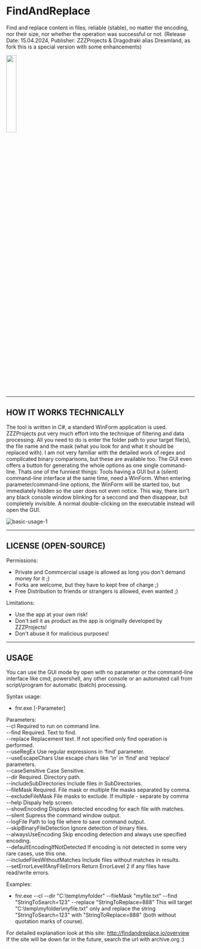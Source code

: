 # FindAndReplace
Find and replace content in files, reliable (stable), no matter the encoding, nor their size, nor whether the operation was successful or not.
(Release Date: 15.04.2024, Publisher: ZZZProjects & Dragodraki alias Dreamland, as fork this is a special version with some enhancements)
<br/>

[<img src="https://user-images.githubusercontent.com/76787321/197257488-1b7aa8e9-9b6f-4600-949e-8ff477cb4bf4.png" width="23%"></img>](https://github.com/Dragodraki/BringExeToFront/releases/latest/download/BringExeToFront.exe)
<br/>

-------------------------------
HOW IT WORKS TECHNICALLY
-------------------------------
The tool is written in C#, a standard WinForm application is used. ZZZProjects put very much effort into the technique of filtering and data processing. All you need to do is enter the folder path to your target file(s), the file name and the mask (what you look for and what it should be replaced with). I am not very familiar with the detailed work of regex and complicated binary comparisons, but these are available too. The GUI even offers a button for generating the whole options as one single command-line.
Thats one of the funniest things: Tools having a GUI but a (silent) command-line interface at the same time, need a WinForm. When entering parameter/command-line options, the WinForm will be started too, but immediately hidden so the user does not even notice. This way, there isn't any black console window blinking for a seccond and then disappear, but completely invisible. A normal double-clicking on the executable instead will open the GUI.

![basic-usage-1](https://github.com/Dragodraki/FNR---Find-and-replace/assets/76787321/8b8d9b48-f4af-4c0b-8255-d77bcc70af97)

-------------------------------
LICENSE (OPEN-SOURCE)
-------------------------------
Permissions:
+ Private and Commcercial usage is allowed as long you don't demand money for it ;)
+ Forks are welcome, but they have to kept free of charge ;)
+ Free Distribution to friends or strangers is allowed, even wanted ;)

Limitations:
- Use the app at your own risk!
- Don't sell it as product as the app is originally developed by ZZZProjects!
- Don't abuse it for malicious purposes!


-------------------------------
USAGE
-------------------------------
You can use the GUI mode by open with no parameter or the command-line interface like cmd, powershell, any other console or an automated call from script/program for automatic (batch) processing.

Syntax usage:  
- fnr.exe [-Parameter]<br/>

Parameters:  
--cl 	  Required to run on command line.<br/>
--find 	  Required. Text to find.<br/>
--replace 	  Replacement text. If not specified only find operation is performed.<br/>
--useRegEx 	  Use regular expressions in ‘find’ parameter.<br/>
--useEscapeChars 	  Use escape chars like ‘\n’ in ‘find’ and ‘replace’ parameters.<br/>
--caseSensitive 	  Case Sensitive.<br/>
--dir 	  Required. Directory path.<br/>
--includeSubDirectories 	  Include files in SubDirectories.<br/>
--fileMask 	  Required. File mask or multiple file masks separated by comma.<br/>
--excludeFileMask 	  File masks to exclude. If multiple - separate by comma<br/>
--help 	  Dispaly help screen.<br/>
--showEncoding 	  Displays detected encoding for each file with matches.<br/>
--silent 	  Supress the command window output.<br/>
--logFile 	  Path to log file where to save command output.<br/>
--skipBinaryFileDetection 	  Ignore detection of binary files.<br/>
--alwaysUseEncoding 	  Skip encoding detection and always use specified encoding.<br/>
--defaultEncodingIfNotDetected 	  If encoding is not detected in some very rare cases, use this one.<br/>
--includeFilesWithoutMatches   	Include files without matches in results.<br/>
--setErrorLevelIfAnyFileErrors 	  Return ErrorLevel 2 if any files have read/write errors.<br/>

Examples:  
- fnr.exe --cl --dir "C:\temp\myfolder" --fileMask "myfile.txt" --find "StringToSearch=123" --replace "StringToReplace=888"
This will target "C:\temp\myfolder\myfile.txt" only and replace the string "StringToSearch=123" with "StringToReplace=888" (both without quotation marks of course).<br/>

For detailed explanation look at this site: http://findandreplace.io/overview
<br/>
If the site will be down far in the future, search the url with archive.org :)
